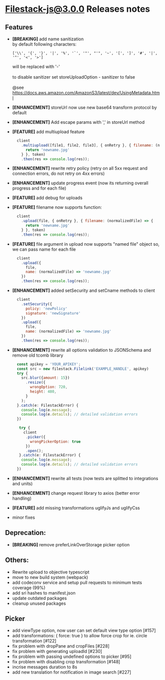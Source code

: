 # Filestack-js@3.0.0 Releases notes

## Features
- **[BREAKING]** add name sanitization<br>
  by default following characters: 
  ```
  ['\\', '{', '}', '|', '%', '`', '"', "'", '~', '[', ']', '#', '|', '^', '<', '>']
  ```
  will be replaced with '-'<br><br>
  to disable sanitizer set storeUploadOption - sanitizer to false<br><br>
  @see https://docs.aws.amazon.com/AmazonS3/latest/dev/UsingMetadata.html

- **[ENHANCEMENT]** storeUrl now use new base64 transform protocol by default
- **[ENHANCEMENT]** Add escape params with ',' in storeUrl method
- **[FEATURE]** add multiupload feature
  ```js
    client
      .multiupload([file1, file2, file3], { onRetry }, { filename: (normalizedFile) => {
        return 'newname.jpg'
      } }, token)
      .then(res => console.log(res));
  ```

- **[ENHANCEMENT]** rewrite retry policy (retry on all 5xx request and connection errors, do not retry on 4xx errors)
- **[ENHANCEMENT]** update progress event (now its returning overall progress and for each file)
- **[FEATURE]** add debug for uploads
- **[FEATURE]** filename now supports function: 
  ```js
    client
      .upload(file, { onRetry }, { filename: (normalizedFile) => {
        return 'newname.jpg'
      } }, token)
      .then(res => console.log(res));
  ```
- **[FEATURE]** file argument in upload now supports "named file" object so, we can pass name for each file
  ```js
    client
      .upload({
        file,
        name: (normalizedFile) => 'newname.jpg'
      })
      .then(res => console.log(res));
  ```
- **[ENHANCEMENT]** added setSecurity and setCname methods to client
  
  ```js
    client
      .setSecurity({
        policy: 'newPolicy'
        signature: 'newSignature'
      })
      .upload({
        file,
        name: (normalizedFile) => 'newname.jpg'
      })
      .then(res => console.log(res));
  ```
- **[ENHANCEMENT]** rewrite all options validation to JSONSchema and remove old tcomb library
  ```js
    const apikey = 'YOUR_APIKEY';
    const src = new filestack.Filelink('EXAMPLE_HANDLE', apikey)
    try {
      src.blur({amount: 15})
        .resize({
          wrongOption: 720,
          height: 480,
        }
      );
    }.catch(e: FilestackError) {
      console.log(e.message);
      console.log(e.details); // detailed validation errors
    })

  ```

  ```js
     try {
       client
        .picker({
          wrongPickerOption: true
        })
        .open();
     }.catch(e: FilestackError) {
      console.log(e.message);
      console.log(e.details); // detailed validation errors
    })

  ```
- **[ENHANCEMENT]** rewrite all tests (now tests are splitted to integrations and units)
- **[ENHANCEMENT]** change request library to axios (better error handling)
- **[FEATURE]** add missing transformations uglifyJs and uglifyCss
- minor fixes

## Deprecation: 
- **[BREAKING]** remove preferLinkOverStorage picker option
  
## Others:
- Rewrite upload to objective typescript
- move to new build system (webpack)
- add codeconv service and setup pull requests to minimum tests coverage (99%)
- add sri hashes to manifest.json
- update outdated packages
- cleanup unused packages

## Picker
- add viewType option, now user can set default view type option [#157]
- add transformations: { force: true } to allow force crop for ie. circle transformation [#122]
- fix problem with dropPane and cropFiles [#228]
- fix problem with generating uploadId [#230]
- fix problem with passing undefined options to picker [#95]
- fix problem with disabling crop transformation [#148]
- incrise messages duration to 8s
- add new translation for notification in image search [#227]

